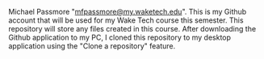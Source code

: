 Michael Passmore "mfpassmore@my.waketech.edu".
This is my Github account that will be used for my Wake Tech course this semester. 
This repository will store any files created in this course. 
After downloading the Github application to my PC, I cloned this repository to my desktop application using the "Clone a repository" feature. 

